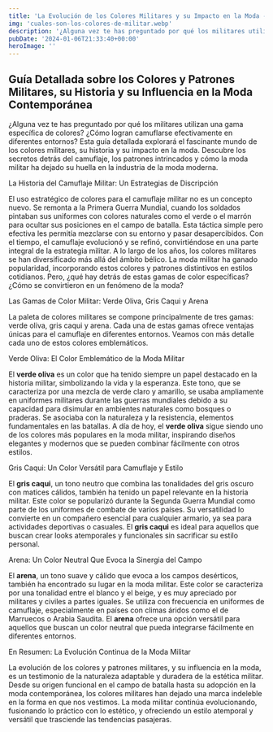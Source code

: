 ```yaml
---
title: 'La Evolución de los Colores Militares y su Impacto en la Moda - Camuflaje Militar'
img: 'cuales-son-los-colores-de-militar.webp'
description: '¿Alguna vez te has preguntado por qué los militares utilizan una gama específica de colores? ¿Cómo logran camuflarse efectivamente en diferentes entornos?'
pubDate: '2024-01-06T21:33:40+00:00'
heroImage: ''
---
```

    
  ## Guía Detallada sobre los Colores y Patrones Militares, su Historia y su Influencia en la Moda Contemporánea

¿Alguna vez te has preguntado por qué los militares utilizan una gama específica de colores? ¿Cómo logran camuflarse efectivamente en diferentes entornos? Esta guía detallada explorará el fascinante mundo de los colores militares, su historia y su impacto en la moda. Descubre los secretos detrás del camuflaje, los patrones intrincados y cómo la moda militar ha dejado su huella en la industria de la moda moderna.

La Historia del Camuflaje Militar: Un Estrategias de Discripción

El uso estratégico de colores para el camuflaje militar no es un concepto nuevo. Se remonta a la Primera Guerra Mundial, cuando los soldados pintaban sus uniformes con colores naturales como el verde o el marrón para ocultar sus posiciones en el campo de batalla. Esta táctica simple pero efectiva les permitía mezclarse con su entorno y pasar desapercibidos. Con el tiempo, el camuflaje evolucionó y se refinó, convirtiéndose en una parte integral de la estrategia militar. A lo largo de los años, los colores militares se han diversificado más allá del ámbito bélico. La moda militar ha ganado popularidad, incorporando estos colores y patrones distintivos en estilos cotidianos. Pero, ¿qué hay detrás de estas gamas de color específicas? ¿Cómo se convirtieron en un fenómeno de la moda?

Las Gamas de Color Militar: Verde Oliva, Gris Caqui y Arena

La paleta de colores militares se compone principalmente de tres gamas: verde oliva, gris caqui y arena. Cada una de estas gamas ofrece ventajas únicas para el camuflaje en diferentes entornos. Veamos con más detalle cada uno de estos colores emblemáticos.

Verde Oliva: El Color Emblemático de la Moda Militar

El **verde oliva** es un color que ha tenido siempre un papel destacado en la historia militar, simbolizando la vida y la esperanza. Este tono, que se caracteriza por una mezcla de verde claro y amarillo, se usaba ampliamente en uniformes militares durante las guerras mundiales debido a su capacidad para disimular en ambientes naturales como bosques o praderas. Se asociaba con la naturaleza y la resistencia, elementos fundamentales en las batallas. A día de hoy, el **verde oliva** sigue siendo uno de los colores más populares en la moda militar, inspirando diseños elegantes y modernos que se pueden combinar fácilmente con otros estilos.

Gris Caqui: Un Color Versátil para Camuflaje y Estilo

El **gris caqui**, un tono neutro que combina las tonalidades del gris oscuro con matices cálidos, también ha tenido un papel relevante en la historia militar. Este color se popularizó durante la Segunda Guerra Mundial como parte de los uniformes de combate de varios países. Su versatilidad lo convierte en un compañero esencial para cualquier armario, ya sea para actividades deportivas o casuales. El **gris caqui** es ideal para aquellos que buscan crear looks atemporales y funcionales sin sacrificar su estilo personal.

Arena: Un Color Neutral Que Evoca la Sinergia del Campo

El **arena**, un tono suave y cálido que evoca a los campos desérticos, también ha encontrado su lugar en la moda militar. Este color se caracteriza por una tonalidad entre el blanco y el beige, y es muy apreciado por militares y civiles a partes iguales. Se utiliza con frecuencia en uniformes de camuflaje, especialmente en países con climas áridos como el de Marruecos o Arabia Saudita. El **arena** ofrece una opción versátil para aquellos que buscan un color neutral que pueda integrarse fácilmente en diferentes entornos.

En Resumen: La Evolución Continua de la Moda Militar

La evolución de los colores y patrones militares, y su influencia en la moda, es un testimonio de la naturaleza adaptable y duradera de la estética militar. Desde su origen funcional en el campo de batalla hasta su adopción en la moda contemporánea, los colores militares han dejado una marca indeleble en la forma en que nos vestimos. La moda militar continúa evolucionando, fusionando lo práctico con lo estético, y ofreciendo un estilo atemporal y versátil que trasciende las tendencias pasajeras.
  